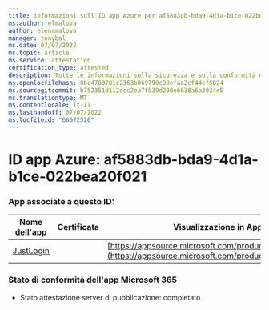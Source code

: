```yaml
---
title: informazioni sull'ID app Azure per af5883db-bda9-4d1a-b1ce-022bea20f021
ms.author: elmalova
author: elenamalova
manager: tonybal
ms.date: 07/07/2022
ms.topic: article
ms.service: attestation
certification_type: attested
description: Tutte le informazioni sulla sicurezza e sulla conformità disponibili per af5883db-bda9-4d1a-b1ce-022bea20f021.
ms.openlocfilehash: 8bc4783781c2363b069790c98efaa2cf44ef5824
ms.sourcegitcommit: b752351d112ecc2ea7f539d200e6638a6a3034e5
ms.translationtype: MT
ms.contentlocale: it-IT
ms.lasthandoff: 07/07/2022
ms.locfileid: "66672520"
---
```

# <a name="azure-app-id-af5883db-bda9-4d1a-b1ce-022bea20f021"></a>ID app Azure: af5883db-bda9-4d1a-b1ce-022bea20f021


### <a name="apps-associated-with-this-id"></a>App associate a questo ID:
| **Nome dell'app** | **Certificata** | **Visualizzazione in AppSource** |
|--------------|---------------|-----------------------|
| [JustLogin](../forward/WA200004314.md) |  | [https://appsource.microsoft.com/product/office/WA200004314](https://appsource.microsoft.com/product/office/WA200004314) |

### <a name="microsoft-365-app-compliance-status"></a>Stato di conformità dell'app Microsoft 365
- Stato attestazione server di pubblicazione: completato

